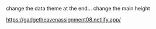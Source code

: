 change the data theme at the end...
change the main height


https://gadgetheavenassignment08.netlify.app/
